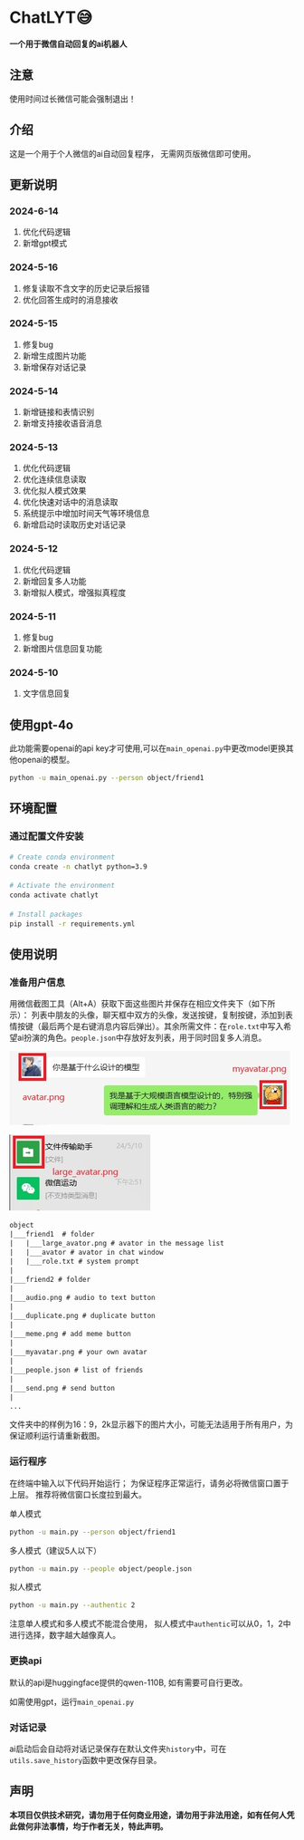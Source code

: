 # ChatLYT😅
**一个用于微信自动回复的ai机器人**

## 注意
使用时间过长微信可能会强制退出！

## 介绍
这是一个用于个人微信的ai自动回复程序，
无需网页版微信即可使用。

## 更新说明

### 2024-6-14
1. 优化代码逻辑
2. 新增gpt模式

### 2024-5-16
1. 修复读取不含文字的历史记录后报错
2. 优化回答生成时的消息接收


### 2024-5-15
1. 修复bug
2. 新增生成图片功能 
3. 新增保存对话记录

### 2024-5-14
1. 新增链接和表情识别 
2. 新增支持接收语音消息

### 2024-5-13
1. 优化代码逻辑 
2. 优化连续信息读取 
3. 优化拟人模式效果 
4. 优化快速对话中的消息读取 
5. 系统提示中增加时间天气等环境信息
6. 新增启动时读取历史对话记录

### 2024-5-12
1. 优化代码逻辑
2. 新增回复多人功能
3. 新增拟人模式，增强拟真程度


### 2024-5-11
1. 修复bug
2. 新增图片信息回复功能


### 2024-5-10
1. 文字信息回复

## 使用gpt-4o
此功能需要openai的api key才可使用,可以在`main_openai.py`中更改model更换其他openai的模型。

```bash
python -u main_openai.py --person object/friend1
```

## 环境配置
### 通过配置文件安装
```bash
# Create conda environment
conda create -n chatlyt python=3.9

# Activate the environment
conda activate chatlyt

# Install packages
pip install -r requirements.yml
```

## 使用说明
### 准备用户信息

用微信截图工具（Alt+A）获取下面这些图片并保存在相应文件夹下（如下所示）： 列表中朋友的头像，聊天框中双方的头像，发送按键，复制按键，添加到表情按键（最后两个是右键消息内容后弹出）。其余所需文件：在`role.txt`中写入希望ai扮演的角色。`people.json`中存放好友列表，用于同时回复多人消息。

<p>
  <img src="assets/example.png"> 
</p>

<p>
  <img src="assets/example2.png"> 
</p>

```
object
|___friend1  # folder
|   |___large_avator.png # avator in the message list
|   |___avator # avator in chat window
|   |___role.txt # system prompt
|   
|___friend2 # folder
|
|___audio.png # audio to text button
| 
|___duplicate.png # duplicate button
|
|___meme.png # add meme button
|
|___myavatar.png # your own avatar
|
|___people.json # list of friends
|
|___send.png # send button
|
...
```

文件夹中的样例为16：9，2k显示器下的图片大小，可能无法适用于所有用户，为保证顺利运行请重新截图。

### 运行程序
在终端中输入以下代码开始运行；
为保证程序正常运行，请务必将微信窗口置于上层。
推荐将微信窗口长度拉到最大。

单人模式
```bash
python -u main.py --person object/friend1
```

多人模式（建议5人以下）
```bash
python -u main.py --people object/people.json
```

拟人模式
```bash
python -u main.py --authentic 2
```

注意单人模式和多人模式不能混合使用，
拟人模式中`authentic`可以从0，1，2中进行选择，数字越大越像真人。

### 更换api
默认的api是huggingface提供的qwen-110B, 如有需要可自行更改。

如需使用gpt，运行`main_openai.py`

### 对话记录
ai启动后会自动将对话记录保存在默认文件夹`history`中，可在`utils.save_history`函数中更改保存目录。

## 声明
**本项目仅供技术研究，请勿用于任何商业用途，请勿用于非法用途，如有任何人凭此做何非法事情，均于作者无关，特此声明。**